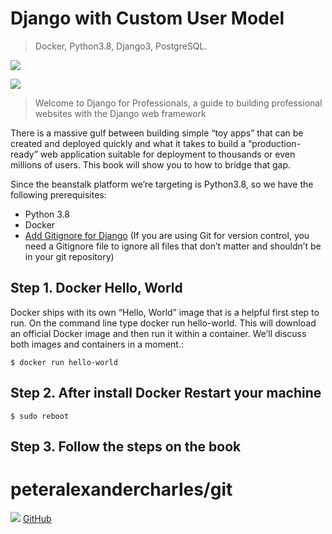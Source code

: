 # Django with Custom User Model
> Docker, Python3.8, Django3, PostgreSQL.

![](https://www.docker.com/sites/default/files/d8/styles/large/public/2021-08/Moby-share.png?itok=Kc8zKIm4)

![](https://images-na.ssl-images-amazon.com/images/I/41YEd80s6SL._SX384_BO1,204,203,200_.jpg)

> Welcome to Django for Professionals, a guide to building professional websites with the Django
web framework

There is a massive gulf between building simple “toy apps” that can be created
and deployed quickly and what it takes to build a “production-ready” web application suitable for deployment to thousands or even millions of users. This book will show you to how to bridge that gap.

Since the beanstalk platform we’re targeting is Python3.8, so we have the following prerequisites:

*   Python 3.8
*   Docker
*	[Add Gitignore for Django](https://djangowaves.com/tips-tricks/gitignore-for-a-django-project/) (If you are using Git for version control, you need a Gitignore file to ignore all files that don’t matter and shouldn’t be in your git repository)


Step 1. Docker Hello, World
------------------------------------------------

Docker ships with its own “Hello, World” image that is a helpful first step to run. On the command line type docker run hello-world. This will download an official Docker image and then run it within a container. We’ll discuss both images and containers in a moment.:

	$ docker run hello-world
    
Step 2. After install Docker Restart your machine
------------------------------------------------
	$ sudo reboot
    
    
Step 3. Follow the steps on the book
------------------------------------------------

    

 # peteralexandercharles/git
![](https://encrypted-tbn0.gstatic.com/images?q=tbn:ANd9GcT9oB6jmPaiNkrASSSnNGoJPAs4CRLtRFA7pQ&usqp=CAU)
   [GitHub](https://github.com/peteralexandercharles)
   